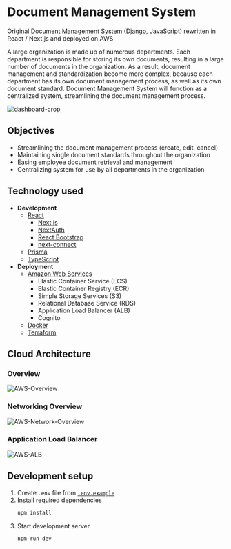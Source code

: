 # Document Management System

Original [Document Management System](https://github.com/phwt/DMS) (Django, JavaScript) rewritten in React / Next.js and deployed on AWS

A large organization is made up of numerous departments. Each department is responsible for storing its own documents, resulting in a large number of documents in the organization. As a result, document management and standardization become more complex, because each department has its own document management process, as well as its own document standard. Document Management System will function as a centralized system, streamlining the document management process.

![dashboard-crop](https://user-images.githubusercontent.com/28344318/122898292-f5e49f00-d374-11eb-9dd7-157f2ebe67e3.jpeg)

## Objectives

- Streamlining the document management process (create, edit, cancel)
- Maintaining single document standards throughout the organization
- Easing employee document retrieval and management
- Centralizing system for use by all departments in the organization

## Technology used

- **Development**
  - [React](https://reactjs.org/)
    - [Next.js](https://nextjs.org/)
    - [NextAuth](https://next-auth.js.org/)
    - [React Bootstrap](https://react-bootstrap.github.io/)
    - [next-connect](https://github.com/hoangvvo/next-connect)
  - [Prisma](https://www.prisma.io/)
  - [TypeScript](http://typescriptlang.org/)
- **Deployment**
  - [Amazon Web Services](https://aws.amazon.com/)
    - Elastic Container Service (ECS)
    - Elastic Container Registry (ECR)
    - Simple Storage Services (S3)
    - Relational Database Service (RDS)
    - Application Load Balancer (ALB)
    - Cognito
  - [Docker](https://www.docker.com/)
  - [Terraform](https://www.terraform.io/)

## Cloud Architecture

### Overview

![AWS-Overview](https://user-images.githubusercontent.com/28344318/152000076-3c23140b-986c-4611-8b5f-0858d3738805.jpg)

### Networking Overview

![AWS-Network-Overview](https://user-images.githubusercontent.com/28344318/152000058-10847898-de07-4fc3-81ea-a5b65aeff105.jpg)

### Application Load Balancer

![AWS-ALB](https://user-images.githubusercontent.com/28344318/152000048-61af80de-b9dd-4359-a227-41adfcb27a1c.png)

## Development setup

1. Create `.env` file from [`.env.example`](https://github.com/phwt/DMS-AWS/blob/main/.env.example)
2. Install required dependencies
   ```zsh
   npm install
   ```
3. Start development server
   ```zsh
   npm run dev
   ```
